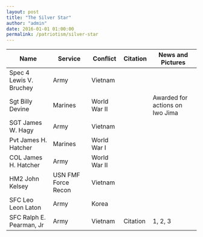 ```yaml
---
layout: post
title: "The Silver Star"
author: "admin"
date: 2016-01-01 01:00:00
permalink: /patriotism/silver-star
---
```

|Name|Service|Conflict|Citation|News and Pictures|
|---|---|---|---|---|
|Spec 4 Lewis V. Bruchey|Army|Vietnam|||
|Sgt Billy Devine|Marines|World War II||Awarded for actions on Iwo Jima|
|SGT James W. Hagy|Army|Vietnam|||
|Pvt James H. Hatcher|Marines|World War I|||
|COL James H. Hatcher|Army|World War II|||
|HM2 John Kelsey|USN FMF Force Recon|Vietnam|||
|SFC Leo Leon Laton|Army|Korea|||
|SFC Ralph E. Pearman, Jr|Army|Vietnam|Citation|1, 2, 3|
